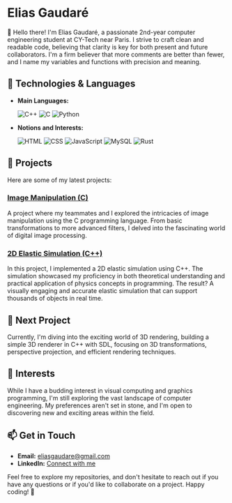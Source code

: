 # Elias Gaudaré

👋 Hello there! I'm Elias Gaudaré, a passionate 2nd-year computer engineering student at CY-Tech near Paris. I strive to craft clean and readable code, believing that clarity is key for both present and future collaborators. I'm a firm believer that more comments are better than fewer, and I name my variables and functions with precision and meaning.

## 🔧 Technologies & Languages
- **Main Languages:**

  ![C++](https://img.shields.io/badge/C++-00599C?style=for-the-badge&logo=cplusplus&logoColor=white)
  ![C](https://img.shields.io/badge/C-00599C?style=for-the-badge&logo=c&logoColor=white)
  ![Python](https://img.shields.io/badge/Python-3776AB?style=for-the-badge&logo=python&logoColor=white)
  
- **Notions and Interests:**

  ![HTML](https://img.shields.io/badge/HTML-E34F26?style=for-the-badge&logo=html5&logoColor=white)
  ![CSS](https://img.shields.io/badge/CSS-1572B6?style=for-the-badge&logo=css3&logoColor=white)
  ![JavaScript](https://img.shields.io/badge/JavaScript-F7DF1E?style=for-the-badge&logo=javascript&logoColor=black)
  ![MySQL](https://img.shields.io/badge/MySQL-4479A1?style=for-the-badge&logo=mysql&logoColor=white)
  ![Rust](https://img.shields.io/badge/Rust-000000?style=for-the-badge&logo=rust&logoColor=white)

## 🚀 Projects
Here are some of my latest projects:

### [Image Manipulation (C)](https://github.com/DonatienLinossier/TraitementImageC)
A project where my teammates and I explored the intricacies of image manipulation using the C programming language. From basic transformations to more advanced filters, I delved into the fascinating world of digital image processing.

### [2D Elastic Simulation (C++)](https://github.com/Eliasgdr/Simulation2D)
In this project, I implemented a 2D elastic simulation using C++. The simulation showcased my proficiency in both theoretical understanding and practical application of physics concepts in programming. The result? A visually engaging and accurate elastic simulation that can support thousands of objects in real time.

## 🌱 Next Project
Currently, I'm diving into the exciting world of 3D rendering, building a simple 3D renderer in C++ with SDL, focusing on 3D transformations, perspective projection, and efficient rendering techniques.

## 🤔 Interests
While I have a budding interest in visual computing and graphics programming, I'm still exploring the vast landscape of computer engineering. My preferences aren't set in stone, and I'm open to discovering new and exciting areas within the field.

## 📫 Get in Touch
- **Email:** eliasgaudare@gmail.com
- **LinkedIn:** [Connect with me](https://www.linkedin.com/in/elias-gaudaré-aa2597294/)

Feel free to explore my repositories, and don't hesitate to reach out if you have any questions or if you'd like to collaborate on a project. Happy coding! 🚀
